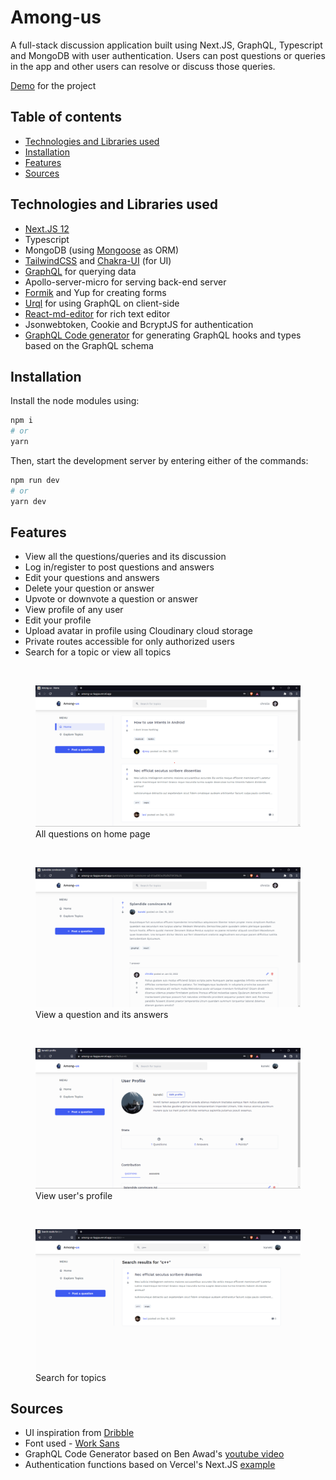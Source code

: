 # Among-us

A full-stack discussion application built using Next.JS, GraphQL, Typescript and MongoDB with user authentication. Users can post questions or queries in the app and other users can resolve or discuss those queries.

[Demo](http://among-us-kappa.vercel.app/) for the project

## Table of contents

- [Technologies and Libraries used](#technologies)
- [Installation](#installation)
- [Features](#features)
- [Sources](#sources)

<div id="technologies">

## Technologies and Libraries used

- [Next.JS 12](https://nextjs.org/)
- Typescript
- MongoDB (using [Mongoose](https://mongoosejs.com/docs/guide.html) as ORM)
- [TailwindCSS](https://tailwindcss.com/) and [Chakra-UI](https://chakra-ui.com/) (for UI)
- [GraphQL](https://graphql.org/learn/) for querying data
- Apollo-server-micro for serving back-end server
- [Formik](https://formik.org/) and Yup for creating forms
- [Urql](https://formidable.com/open-source/urql/docs/) for using GraphQL on client-side
- [React-md-editor](https://github.com/uiwjs/react-md-editor) for rich text editor
- Jsonwebtoken, Cookie and BcryptJS for authentication
- [GraphQL Code generator](https://www.graphql-code-generator.com/docs/getting-started) for generating GraphQL hooks and types based on the GraphQL schema

<div id="installation">

## Installation

Install the node modules using:

```bash
npm i
# or
yarn
```

Then, start the development server by entering either of the commands:

```bash
npm run dev
# or
yarn dev
```

<div id="features">

## Features

- View all the questions/queries and its discussion
- Log in/register to post questions and answers
- Edit your questions and answers
- Delete your question or answer
- Upvote or downvote a question or answer
- View profile of any user
- Edit your profile
- Upload avatar in profile using Cloudinary cloud storage
- Private routes accessible for only authorized users
- Search for a topic or view all topics

<br>

<figure>
    <img src="./public/main.png"
         alt="Main page">
    <figcaption>All questions on home page</figcaption>
</figure>

<br>

<figure>
    <img src="./public/single question.png"
         alt="single question">
    <figcaption>View a question and its answers</figcaption>
</figure>

<br>

<figure>
    <img src="./public/profile.png"
         alt="user'sprofile">
    <figcaption>View user's profile</figcaption>
</figure>

<br>

<figure>
    <img src="./public/search.png"
         alt="Search for topics">
    <figcaption>Search for topics</figcaption>
</figure>

<div id="sources">

## Sources

- UI inspiration from [Dribble](https://dribbble.com/shots/10865779-Forume-Home-Page-Design)
- Font used - [Work Sans](https://fonts.google.com/specimen/Work+Sans?query=work+sans#standard-styles)
- GraphQL Code Generator based on Ben Awad's [youtube video](https://www.youtube.com/watch?v=DFTVPZvgnaQ)
- Authentication functions based on Vercel's Next.JS [example](https://github.com/vercel/next.js/tree/canary/examples/api-routes-apollo-server-and-client-auth)
